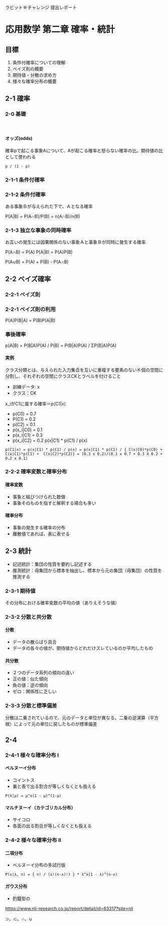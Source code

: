 ラビット☆チャレンジ 提出レポート
# 応用数学 第二章 確率・統計

## 目標
1. 条件付確率についての理解
2. ベイズ則の概要
3. 期待値・分散の求め方
4. 様々な確率分布の概要

## 2-1 確率

### 2-0 基礎
　
#### オッズ(odds)
確率pで起こる事象Aについて、Aが起こる確率と怒らない確率の比。期待値の比として使われる
```
p / (1 - p)
```

### 2-1-1 条件付確率

### 2-1-2 条件付確率

ある事象Ｂが与えられた下で、Ａとなる確率

P(A|B) = P(A∩B)/P(B) = n(A∩B)/n(B)

### 2-1-3 独立な事象の同時確率

お互いの発生には因果関係のない事象Ａと事象Ｂが同時に発生する確率

P(A∩B) = P(A) P(A|B) = P(A)P(B)

P(A∪B) = P(A) + P(B) - P(A∩B)

## 2-2 ベイズ確率

### 2-2-1 ベイズ則
### 2-2-1 ベイズ則の利用

P(A)P(B|A) = P(B)P(A|B)


### 事後確率

p(A|B) = P(B|A)P(A) / P(B) = P(B|A)P(A) / ΣP(B|A)P(A)

#### 実例
クラス分類とは、与えられた入力集合を互いに重複する要素のないＫ個の空間に分割し、それぞれの空間にクラスCKとラベルを付けること

- 訓練データ: x
- クラス：CK

x_iがC1に属する確率＝p(C1|x)

- p(C0) = 0.7
- P(C1) = 0.2
- p(C2) = 0.1
- p(x_i|C0) = 0.1
- p(x_i|C1) = 0.3
- p(x_i|C2) = 0.2
p(x|C1) * p(C1) / p(x)
```
p(C1|x) = p(x|C1) * p(C1) / p(x) = p(x|C1) * p(C1) / { C(x|C0)*p(C0) +   C(x|C1)*p(C1) +  C(x|C2)*p(C2)} = (0.3 x 0.2)/(0.1 x 0.7 + 0.3 X 0.2 + 0.2 x 0.1)
```
### 2-2-2 確率変数と確率分布

#### 確率変数
- 事象と結びつけられた数値
- 事象そのものを指すと解釈する場合も多い

#### 確率分布
- 事象の発生する確率の分布
- 離散値であれば、表に表せる


## 2-3 統計

- 記述統計：集団の性質を要約し記述する
- 推測統計：母集団から標本を抽出し、標本から元の集団（母集団）の性質を推測する

### 2-3-1 期待値

その分布における確率変数の平均の値（ありえそうな値）
### 2-3-2 分散と共分散
#### 分散
- データの散らばり具合
- データの各々の値が、期待値からどれだけズレているのか平均したもの

#### 共分散
- ２つのデータ系列の傾向の違い
 - 正の値：似た傾向
 - 負の値：逆の傾向
 - ゼロ：関係性に乏しい

### 2-3-3 分散と標準偏差

分散は二乗されているので、元のデータと単位が異なる。二乗の逆演算（平方根）によって元の単位に戻したものが標準偏差

## 2-4
### 2-4-1 様々な確率分布 I

#### ベルヌーイ分布
- コイントス
- 裏と表で出る割合が等しくなくとも扱える

```
P(X|μ) = μ^x(1 - μ)^(1-μ)
```

#### マルチヌーイ（カテゴリカル分布）
- サイコロ
- 各面の出る割合が等しくなくとも扱える

### 2-4-2 様々な確率分布 II

#### 二項分布
- ベルヌーイ分布の多試行版

```
P(x|λ, n) = { n! / (x!(n-x)!) } * λ^x(1 - λ)^(n-x)
```
#### ガウス分布
- 釣鐘型の

https://www.nli-research.co.jp/report/detail/id=63317?site=nli

⊃、⊂、∩、∪
